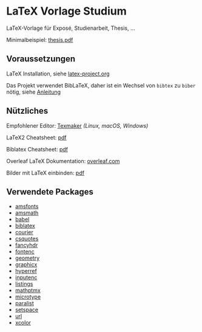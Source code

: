 # LaTeX Vorlage Studium
LaTeX-Vorlage für Exposé, Studienarbeit, Thesis, ...

Minimalbeispiel: [thesis.pdf](https://github.com/simon-mettler/latex-thesis/blob/master/thesis.pdf)

## Voraussetzungen 
LaTeX Installation, siehe [latex-project.org](https://www.latex-project.org/get/)

Das Projekt verwendet BibLaTeX, daher ist ein Wechsel von `bibtex` zu `biber` nötig, siehe [Anleitung](https://tex.stackexchange.com/a/44095)

## Nützliches
Empfohlener Editor: [Texmaker](https://www.xm1math.net/texmaker/) _(Linux, macOS, Windows)_

LaTeX2 Cheatsheet: [pdf](https://wch.github.io/latexsheet/latexsheet-a4.pdf)

Biblatex Cheatsheet: [pdf](http://tug.ctan.org/info/biblatex-cheatsheet/biblatex-cheatsheet.pdf)

Overleaf LaTeX Dokumentation: [overleaf.com](https://www.overleaf.com/learn/latex/Main_Page)

Bilder mit LaTeX einbinden: [pdf](http://tug.ctan.org/info/l2picfaq/german/l2picfaq.pdf)


## Verwendete Packages
- [amsfonts](https://ctan.org/pkg/amsfonts)
- [amsmath](https://ctan.org/pkg/amsmath)
- [babel](https://ctan.org/pkg/babel)
- [biblatex](https://ctan.org/pkg/biblatex)
- [courier](https://ctan.org/pkg/courier)
- [csquotes](https://ctan.org/pkg/csquotes)
- [fancyhdr](https://ctan.org/pkg/fancyhdr)
- [fontenc](https://ctan.org/pkg/fontenc)
- [geometry](https://ctan.org/pkg/geometry)
- [graphicx](https://ctan.org/pkg/graphicx)
- [hyperref](https://ctan.org/pkg/hyperref)
- [inputenc](https://www.ctan.org/pkg/inputenc)
- [listings](https://ctan.org/pkg/listings)
- [mathptmx](https://ctan.org/pkg/mathptmx)
- [microtype](https://ctan.org/pkg/microtype)
- [paralist](https://ctan.org/pkg/paralist)
- [setspace](https://ctan.org/pkg/setspace)
- [url](https://ctan.org/pkg/url)
- [xcolor](https://ctan.org/pkg/xcolor)

